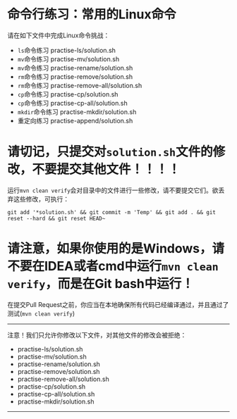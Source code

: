 # 命令行练习：常用的Linux命令

请在如下文件中完成Linux命令挑战：

- `ls`命令练习 practise-ls/solution.sh
- `mv`命令练习 practise-mv/solution.sh
- `mv`命令练习 practise-rename/solution.sh
- `rm`命令练习 practise-remove/solution.sh
- `rm`命令练习 practise-remove-all/solution.sh
- `cp`命令练习 practise-cp/solution.sh
- `cp`命令练习 practise-cp-all/solution.sh
- `mkdir`命令练习 practise-mkdir/solution.sh
- 重定向练习 practise-append/solution.sh

# 请切记，只提交对`solution.sh`文件的修改，不要提交其他文件！！！！

运行`mvn clean verify`会对目录中的文件进行一些修改，请不要提交它们。欲丢弃这些修改，可执行：

```
git add '*solution.sh' && git commit -m 'Temp' && git add . && git reset --hard && git reset HEAD~
```

# 请注意，如果你使用的是Windows，请不要在IDEA或者cmd中运行`mvn clean verify`，而是在Git bash中运行！


在提交Pull Request之前，你应当在本地确保所有代码已经编译通过，并且通过了测试(`mvn clean verify`)

-----
注意！我们只允许你修改以下文件，对其他文件的修改会被拒绝：
- practise-ls/solution.sh
-  practise-mv/solution.sh
-  practise-rename/solution.sh
-  practise-remove/solution.sh
-  practise-remove-all/solution.sh
-  practise-cp/solution.sh
-  practise-cp-all/solution.sh
-  practise-mkdir/solution.sh
-----


